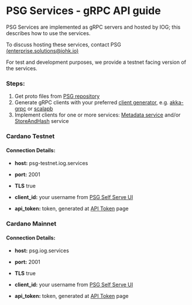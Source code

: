 # PSG Services - gRPC API guide

PSG Services are implemented as gRPC servers and hosted by IOG; this describes how to use the services.

To discuss hosting these services, contact PSG [(enterprise.solutions@iohk.io)](mailto:enterprise.solutions@iohk.io)

For test and development purposes, we provide a testnet facing version of the services.

### **Steps:**
1. Get proto files from [PSG repository](https://github.com/input-output-hk/PSG/tree/develop/protos)
2. Generate gRPC clients with your preferred [client generator](https://grpc.io/docs/languages/), e.g. [akka-grpc](https://doc.akka.io/docs/akka-grpc/current/index.html) or [scalapb](https://github.com/scalapb/ScalaPB)
3. Implement clients for one or more services: [Metadata service](https://psg-services.readthedocs.io/en/latest/guides/metadata_service_guide.html) and/or [StoreAndHash](https://psg-services.readthedocs.io/en/latest/guides/store_and_hash_service_guide.html) service


### Cardano Testnet

#### **Connection Details:**

- **host:** psg-testnet.iog.services
- **port:** 2001
- **TLS** true

- **client_id:** your username from [PSG Self Serve UI](https://psg-testnet.iog.services)
- **api_token:** token, generated at [API Token](https://psg-testnet.iog.services/apitokens) page


### Cardano Mainnet

#### **Connection Details:**
- **host:** psg.iog.services
- **port:** 2001
- **TLS** true

- **client_id:** your username from [PSG Self Serve UI](https://psg.iog.services)
- **api_token:** token, generated at [API Token](https://psg.iog.services/apitokens) page
